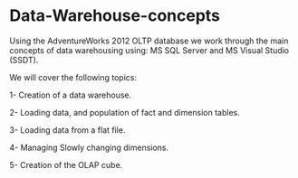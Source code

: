 # Data-Warehouse-concepts

Using the AdventureWorks 2012 OLTP database we work through the main concepts of data warehousing using: MS SQL Server and MS Visual Studio (SSDT).

We will cover the following topics:

1- Creation of a data warehouse.

2- Loading data, and population of fact and dimension tables.

3- Loading data from a flat file.

4- Managing Slowly changing dimensions.

5- Creation of the OLAP cube.


